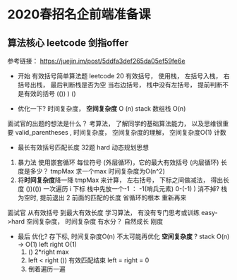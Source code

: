 # 2020春招名企前端准备课

## 算法核心  leetcode  剑指offer

参考链接： https://juejin.im/post/5ddfa3def265da05ef59fe6e

- 开始 有效括号简单算法题
leetcode 20
  有效括号， 使用栈， 左括号入栈， 右括号出栈， 最后判断栈是否为空
  当右边括号， 栈中没有左括号， 提前判断不是有效的括号
  (()) ) ()

- 优化一下?
  时间复杂度， **空间复杂度**
  O (n)       stack 数组栈 O(n)

面试官的出题的想法是什么？
考算法， 了解同学的基础算法能力， 以及思维很重要
valid_parentheses , 时间复杂度， 空间复杂度的理解， 空间复杂度O(1) 计数

- 最长有效括号匹配长度
32题 hard
动态规划思想
1. 暴力法
使用嵌套循环 每位符号 (外层循环)，它的最大有效括号 (内层循环) 长度是多少？ tmpMax
求一个max 
时间复杂度为O(n^2)
2. 将**时间复杂度**降一降
tmpMax 来计算， 左右括号， 下标之间做减法， 得出长度
())(())
一次遍历  i  下标
栈中先放一个-1 ： -1(哨兵元素)  0-(-1)
) 消不掉? 栈为空时, 提前退出 2  前面的匹配的长度
省循环的根本  重新再来

面试官 从有效括号 到最大有效长度 
学习算法， 有没有专门思考或训练  easy->hard
空间复杂度， 时间复杂度
有水分？ 自然成长  刚度

- 最后
优化?   存下标,  时间复杂度O(n) 不太可能再优化
**空间复杂度**  ? stack O(n) -> O(1) 
left right O(1)
  1. () 2*right max
  2. left < right ()) 有效匹配结束  left = right = 0
  3. 倒着遍历一遍